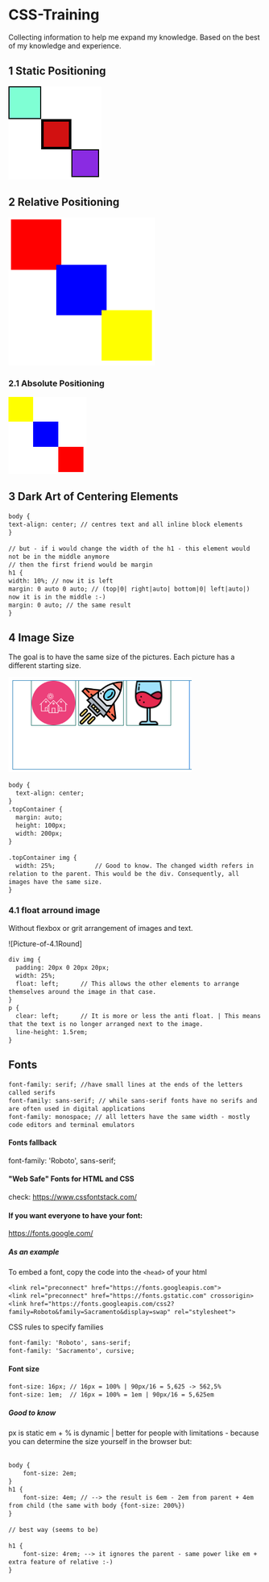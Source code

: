 # CSS-Training

Collecting information to help me expand my knowledge.
Based on the best of my knowledge and experience.

## 1 Static Positioning

![Picture-of-1Round](https://github.com/kohoki/CSS-Training/blob/8c15f65797b72de0e3bc01f4052c57d8b063124d/1round/1round.png)

## 2 Relative Positioning

![Picture-of-2Round](https://github.com/kohoki/CSS-Training/blob/bf42cb7a09221b8d13c9ff1f29b79678f30572f6/2round/2round.png)

### 2.1 Absolute Positioning

![Picture-of-21Round](https://github.com/kohoki/CSS-Training/blob/00d9dd1a3b2b7d4cf2ca9100a28e3b8e060a5e50/2.1round/21round.png)

## 3 Dark Art of Centering Elements

```
body {
text-align: center; // centres text and all inline block elements
}

// but - if i would change the width of the h1 - this element would not be in the middle anymore
// then the first friend would be margin
h1 {
width: 10%; // now it is left
margin: 0 auto 0 auto; // (top|0| right|auto| bottom|0| left|auto|) now it is in the middle :-)
margin: 0 auto; // the same result
}
```

## 4 Image Size

The goal is to have the same size of the pictures. Each picture has a different starting size.

![Picture-of-4Round](https://github.com/kohoki/CSS-Training/blob/e018c79b7ee62a6bb33e337aa7f70fabbe9cf958/4round/2.png)

```
body {
  text-align: center;
}
.topContainer {
  margin: auto;
  height: 100px;
  width: 200px;
}

.topContainer img {
  width: 25%;           // Good to know. The changed width refers in relation to the parent. This would be the div. Consequently, all images have the same size.
}
```

### 4.1 float arround image

Without flexbox or grit arrangement of images and text.

![Picture-of-4.1Round]

```
div img {
  padding: 20px 0 20px 20px;
  width: 25%;
  float: left;      // This allows the other elements to arrange themselves around the image in that case.
}
p {
  clear: left;      // It is more or less the anti float. | This means that the text is no longer arranged next to the image.
  line-height: 1.5rem;
}

```

## Fonts

```
font-family: serif; //have small lines at the ends of the letters called serifs
font-family: sans-serif; // while sans-serif fonts have no serifs and are often used in digital applications
font-family: monospace; // all letters have the same width - mostly code editors and terminal emulators
```

#### Fonts fallback

font-family: 'Roboto', sans-serif;

#### "Web Safe" Fonts for HTML and CSS

check:
https://www.cssfontstack.com/

#### If you want everyone to have your font:

https://fonts.google.com/

##### As an example

To embed a font, copy the code into the `<head>` of your html

```
<link rel="preconnect" href="https://fonts.googleapis.com">
<link rel="preconnect" href="https://fonts.gstatic.com" crossorigin>
<link href="https://fonts.googleapis.com/css2?family=Roboto&family=Sacramento&display=swap" rel="stylesheet">
```

CSS rules to specify families

```
font-family: 'Roboto', sans-serif;
font-family: 'Sacramento', cursive;
```

#### Font size

```
font-size: 16px; // 16px = 100% | 90px/16 = 5,625 -> 562,5%
font-size: 1em;  // 16px = 100% = 1em | 90px/16 = 5,625em
```

##### Good to know

px is static
em + % is dynamic | better for people with limitations - because you can determine the size yourself in the browser
but:

```

body {
    font-size: 2em;
}
h1 {
    font-size: 4em; // --> the result is 6em - 2em from parent + 4em from child (the same with body {font-size: 200%})
}

// best way (seems to be)

h1 {
    font-size: 4rem; --> it ignores the parent - same power like em + extra feature of relative :-)
}

```
